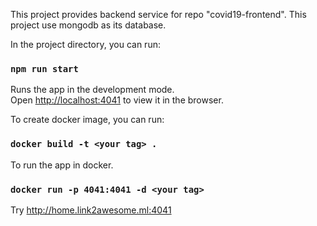 This project provides backend service for repo "covid19-frontend".
This project use mongodb as its database.

In the project directory, you can run:

### `npm run start`

Runs the app in the development mode.<br />
Open [http://localhost:4041](http://localhost:4041) to view it in the browser.

To create docker image, you can run:

### `docker build -t <your tag> .`

To run the app in docker. <br />
### `docker run -p 4041:4041 -d <your tag>`

Try http://home.link2awesome.ml:4041